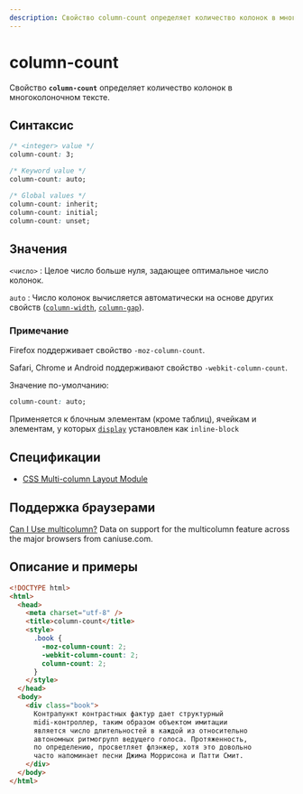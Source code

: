 ```yaml
---
description: Свойство column-count определяет количество колонок в многоколоночном тексте
---
```


# column-count

Свойство **`column-count`** определяет количество колонок в многоколоночном тексте.

## Синтаксис

```css
/* <integer> value */
column-count: 3;

/* Keyword value */
column-count: auto;

/* Global values */
column-count: inherit;
column-count: initial;
column-count: unset;
```

## Значения

`<число>`
: Целое число больше нуля, задающее оптимальное число колонок.

`auto`
: Число колонок вычисляется автоматически на основе других свойств ([`column-width`](column-width.md), [`column-gap`](column-gap.md)).

### Примечание

Firefox поддерживает свойство `-moz-column-count`.

Safari, Chrome и Аndroid поддерживают свойство `-webkit-column-count`.

Значение по-умолчанию:

```css
column-count: auto;
```

Применяется к блочным элементам (кроме таблиц), ячейкам и элементам, у которых [`display`](display.md) установлен как `inline-block`

## Спецификации

- [CSS Multi-column Layout Module](http://dev.w3.org/csswg/css3-multicol/#column-count)

## Поддержка браузерами

<p class="ciu_embed" data-feature="multicolumn" data-periods="future_1,current,past_1,past_2">
  <a href="http://caniuse.com/#feat=multicolumn">Can I Use multicolumn?</a> Data on support for the multicolumn feature across the major browsers from caniuse.com.
</p>

## Описание и примеры

```html
<!DOCTYPE html>
<html>
  <head>
    <meta charset="utf-8" />
    <title>column-count</title>
    <style>
      .book {
        -moz-column-count: 2;
        -webkit-column-count: 2;
        column-count: 2;
      }
    </style>
  </head>
  <body>
    <div class="book">
      Контрапункт контрастных фактур дает структурный
      midi-контроллер, таким образом объектом имитации
      является число длительностей в каждой из относительно
      автономных ритмогрупп ведущего голоса. Протяженность,
      по определению, просветляет флэнжер, хотя это довольно
      часто напоминает песни Джима Моррисона и Патти Смит.
    </div>
  </body>
</html>
```
